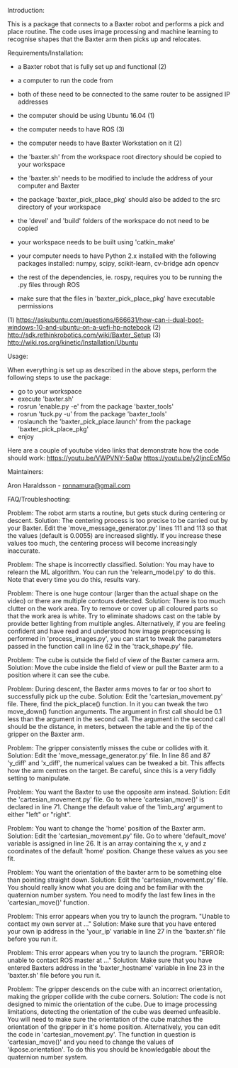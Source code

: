 Introduction:

This is a package that connects to a Baxter robot and performs a pick and place routine.
The code uses image processing and machine learning to recognise shapes
that the Baxter arm then picks up and relocates.




Requirements/Installation:

- a Baxter robot that is fully set up and functional (2)
- a computer to run the code from
- both of these need to be connected to the same router to be assigned IP addresses
- the computer should be using Ubuntu 16.04 (1)
- the computer needs to have ROS (3)
- the computer needs to have Baxter Workstation on it (2)
- the 'baxter.sh' from the workspace root directory should be copied to your workspace
- the 'baxter.sh' needs to be modified to include the address of your computer and Baxter
- the package 'baxter_pick_place_pkg' should also be added to the src directory of your workspace
- the 'devel' and 'build' folders of the workspace do not need to be copied
- your workspace needs to be built using 'catkin_make'

- your computer needs to have Python 2.x installed with the following packages installed:
    numpy, scipy, scikit-learn, cv-bridge adn opencv
- the rest of the dependencies, ie. rospy, requires you to be running the .py files through ROS
- make sure that the files in 'baxter_pick_place_pkg' have executable permissions

(1) https://askubuntu.com/questions/666631/how-can-i-dual-boot-windows-10-and-ubuntu-on-a-uefi-hp-notebook
(2) http://sdk.rethinkrobotics.com/wiki/Baxter_Setup
(3) http://wiki.ros.org/kinetic/Installation/Ubuntu



Usage:

When everything is set up as described in the above steps,
perform the following steps to use the package:
- go to your workspace
- execute 'baxter.sh'
- rosrun 'enable.py -e' from the package 'baxter_tools'
- rosrun 'tuck.py -u' from the package 'baxter_tools'
- roslaunch the 'baxter_pick_place.launch' from the package 'baxter_pick_place_pkg'
- enjoy

Here are a couple of youtube video links that demonstrate how the code should work:
https://youtu.be/VWPVNY-5a0w
https://youtu.be/y2IjncEcM5o



Maintainers:

Aron Haraldsson - ronnamura@gmail.com



FAQ/Troubleshooting:

Problem:
    The robot arm starts a routine, but gets stuck during centering or descent.
Solution:
    The centering process is too precise to be carried out by your Baxter.
    Edit the 'move_message_generator.py' lines 111 and 113
    so that the values (default is 0.0055) are increased slightly.
    If you increase these values too much,
    the centering process will become increasingly inaccurate.

Problem:
    The shape is incorrectly classified.
Solution:
    You may have to relearn the ML algorithm.
    You can run the 'relearn_model.py' to do this.
    Note that every time you do this, results vary.

Problem:
    There is one huge contour (larger than the actual shape on the video)
    or there are multiple contours detected.
Solution:
    There is too much clutter on the work area.
    Try to remove or cover up all coloured parts so that the work area is white.
    Try to eliminate shadows cast on the table by provide better lighting
    from multiple angles.
    Alternatively, if you are feeling confident and have read and understood
    how image preprocessing is performed in 'process_images.py', you can
    start to tweak the parameters passed in the function call in line 62
    in the 'track_shape.py' file.

Problem:
    The cube is outside the field of view of the Baxter camera arm.
Solution:
    Move the cube inside the field of view
    or pull the Baxter arm to a position where it can see the cube.

Problem:
    During descent, the Baxter arms moves to far or too short
    to successfully pick up the cube.
Solution:
    Edit the 'cartesian_movement.py' file.
    There, find the pick_place() function.
    In it you can tweak the two move_down() function arguments.
    The argument in first call should be 0.1 less than the argument in the second call.
    The argument in the second call should be the distance, in meters,
    between the table and the tip of the gripper on the Baxter arm.

Problem:
    The gripper consistently misses the cube or collides with it.
Solution:
    Edit the 'move_message_generator.py' file.
    In line 86 and 87 'y_diff' and 'x_diff',
    the numerical values can be tweaked a bit.
    This affects how the arm centres on the target.
    Be careful, since this is a very fiddly setting to manipulate.

Problem:
    You want the Baxter to use the opposite arm instead.
Solution:
    Edit the 'cartesian_movement.py' file.
    Go to where 'cartesian_move()' is declared in line 71.
    Change the default value of the 'limb_arg' argument
    to either "left" or "right".

Problem:
    You want to change the 'home' position of the Baxter arm.
Solution:
    Edit the 'cartesian_movement.py' file.
    Go to where 'default_move' variable is assigned in line 26.
    It is an array containing the x, y and z coordinates
    of the default 'home' position.
    Change these values as you see fit.

Problem:
    You want the orientation of the baxter arm to be something
    else than pointing straight down.
Solution:
    Edit the 'cartesian_movement.py' file.
    You should really know what you are doing
    and be familiar with the quaternion number system.
    You need to modify the last few lines
    in the 'cartesian_move()' function.

Problem:
    This error appears when you try to launch the program.
    "Unable to contact my own server at ..."
Solution:
    Make sure that you have entered your own ip address
    in the 'your_ip' variable in line 27
    in the 'baxter.sh' file before you run it.

Problem:
    This error appears when you try to launch the program.
    "ERROR: unable to contact ROS master at ..."
Solution:
    Make sure that you have entered Baxters address
    in the 'baxter_hostname' variable in line 23
    in the 'baxter.sh' file before you run it.

Problem:
    The gripper descends on the cube
    with an incorrect orientation,
    making the gripper collide with the cube corners.
Solution:
    The code is not designed to mimic the orientation of the cube.
    Due to image processing limitations,
    detecting the orientation of the cube was deemed unfeasible.
    You will need to make sure the orientation of the cube
    matches the orientation of the gripper in it's home position.
    Alternatively, you can edit the code in 'cartesian_movement.py'.
    The function in question is 'cartesian_move()'
    and you need to change the values of 'ikpose.orientation'.
    To do this you should be knowledgable about
    the quaternion number system.
